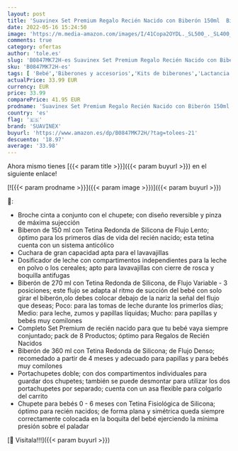 ```yaml
---
layout: post
title: 'Suavinex Set Premium Regalo Recién Nacido con Biberón 150ml  Biberón 270ml y Biberón 360ml  Dosificador de leche  Chupete fisiológico desde 0 hasta 6 meses  Portachupetes  Broche y Cuchara Color Verde'
date: 2022-05-16 15:24:50
image: 'https://m.media-amazon.com/images/I/41Copa2OYDL._SL500_._SL400_.jpg'
comments: true
category: ofertas
author: 'tole.es'
slug: 'B0847MK72H-es Suavinex Set Premium Regalo Recién Nacido con Biberón...'
sku: 'B0847MK72H-es'
tags: [ 'Bebé','Biberones y accesorios','Kits de biberones','Lactancia y alimentación','biberón','chupete','nacido','recién','suavinex','🇪🇸', ]
actualPrice: 33.99 EUR
currency: EUR
price: 33.99
comparePrice: 41.95 EUR
prodname: 'Suavinex Set Premium Regalo Recién Nacido con Biberón 150ml  Biberón 270ml y Biberón 360ml  Dosificador de leche  Chupete fisiológico desde 0 hasta 6 meses  Portachupetes  Broche y Cuchara Color Verde'
country: 'es'
flag: '🇪🇸'
brand: 'SUAVINEX'
buyurl: 'https://www.amazon.es/dp/B0847MK72H/?tag=tolees-21'
descuento: '18.97'
average: '33.98'
---
```


Ahora mismo tienes [{{< param title >}}]({{< param buyurl >}}) en el siguiente enlace!

[![{{< param prodname >}}]({{< param image >}})]({{< param buyurl >}})

🔎:

- Broche cinta a conjunto con el chupete; con diseño reversible y pinza de máxima sujección
- Biberon de 150 ml con Tetina Redonda de Silicona de Flujo Lento; óptimo para los primeros días de vida del recién nacido; esta tetina cuenta con un sistema anticólico
- Cuchara de gran capacidad apta para el lavavajillas
- Dosificador de leche con compartimentos independientes para la leche en polvo o los cereales; apto para lavavajillas con cierre de rosca y boquilla antifugas
- Biberón de 270 ml con Tetina Redonda de Silicona, de Flujo Variable - 3 posiciones; este flujo se adapta al ritmo de succión del bebé con solo girar el biberón,olo debes colocar debajo de la nariz la señal del flujo que deseas; Poco: para las tomas de leche durante los primerlos días; Medio: para leche, zumos y papillas líquidas; Mucho: para papillas y bebés muy comilones
- Completo Set Premium de recién nacido para que tu bebé vaya siempre conjuntado; pack de 8 Productos; óptimo para Regalos de Recién Nacidos
- Biberón de 360 ml con Tetina Redonda de Silicona; de Flujo Denso; recomedado a partir de 4 meses y adecuado para papillas y para bebés muy comilones
- Portachupetes doble; con dos compartimentos individuales para guardar dos chupetes; también se puede desmontar para utilizar los dos portachupetes por separado; cuenta con un asa flexible para colgarlo del carrito
- Chupete para bebés 0 - 6 meses con Tetina Fisiológica de Silicona; óptimo para recién nacidos; de forma plana y simétrica queda siempre correctamente colocada en la boquita del bebé ejerciendo la mínima presión sobre el paladar

[🛒 Visítala!!!]({{< param buyurl >}})
